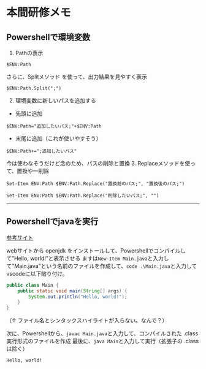 # 本間研修メモ
## Powershellで環境変数

1. Pathの表示

```powershell:powershell
$ENV:Path
```

さらに、Splitメソッド を使って、出力結果を見やすく表示
```powershell:powershell
$ENV:Path.Split(";")
```
2. 環境変数に新しいパスを追加する
- 先頭に追加
```powershell:powershell
$ENV:Path="追加したいパス;"+$ENV:Path
```
- 末尾に追加（これが使いやすそう）
```powershell:powershell
$ENV:Path+=";追加したいパス"
```
今は使わなそうだけど念のため、パスの削除と置換
3. Replaceメソッドを使って、置換や一削除
```powershell:powershell
Set-Item ENV:Path $ENV:Path.Replace("置換前のパス;", "置換後のパス;")
```
```powershell:powershell
Set-Item ENV:Path $ENV:Path.Replace("削除したいパス;", "")
```
---
## Powershellでjavaを実行

[参考サイト](https://programming-tips.jp/archives/s/24/index.html)

webサイトから openjdk をインストールして、Powershellでコンパイルして”Hello, world!”と表示させる
ますは`New-Item Main.java`と入力して"Main.java"という名前のファイルを作成して、`code .\Main.java`と入力してvscodeに以下貼り付け。

```java:Main.java
public class Main {
    public static void main(String[] args) {
        System.out.println("Hello, world!");
    }
}
```
（↑ ファイル名とシンタックスハイライトが入らない。なんで？）

次に、Powershellから、`javac Main.java`と入力して、コンパイルされた .class 実行形式のファイルを作成
最後に、`java Main`と入力して実行（拡張子の .class は除く）

`Hello, world!`